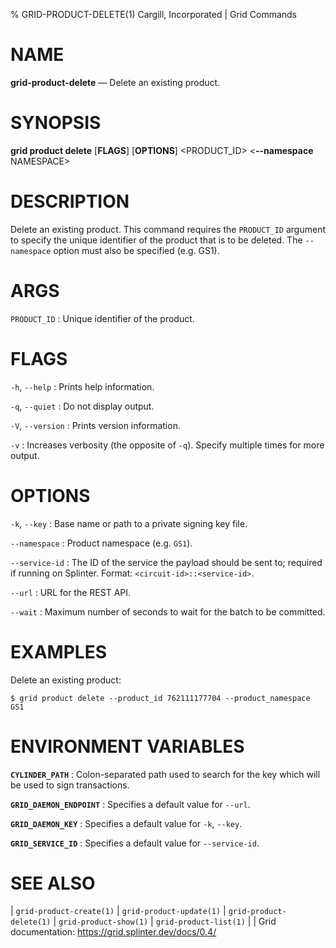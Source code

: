 % GRID-PRODUCT-DELETE(1) Cargill, Incorporated | Grid Commands
<!--
  Copyright 2018-2022 Cargill Incorporated
  Licensed under Creative Commons Attribution 4.0 International License
  https://creativecommons.org/licenses/by/4.0/
-->

NAME
====

**grid-product-delete** — Delete an existing product.

SYNOPSIS
========

**grid product delete** \[**FLAGS**\] \[**OPTIONS**\] <PRODUCT_ID>
<**--namespace** NAMESPACE>

DESCRIPTION
===========

Delete an existing product. This command requires the `PRODUCT_ID` argument
to specify the unique identifier of the product that is to be deleted. The
`--namespace` option must also be specified (e.g. GS1).

ARGS
====

`PRODUCT_ID`
: Unique identifier of the product.

FLAGS
=====

`-h`, `--help`
: Prints help information.


`-q`, `--quiet`
: Do not display output.

`-V`, `--version`
: Prints version information.

`-v`
: Increases verbosity (the opposite of `-q`). Specify multiple times for
  more output.


OPTIONS
=======

`-k`, `--key`
: Base name or path to a private signing key file.

`--namespace`
: Product namespace (e.g. `GS1`).

`--service-id`
: The ID of the service the payload should be sent to; required if running
  on Splinter. Format: `<circuit-id>::<service-id>`.

`--url`
: URL for the REST API.

`--wait`
: Maximum number of seconds to wait for the batch to be committed.

EXAMPLES
========

Delete an existing product:
```
$ grid product delete --product_id 762111177704 --product_namespace GS1
```

ENVIRONMENT VARIABLES
=====================

**`CYLINDER_PATH`**
: Colon-separated path used to search for the key which will be used
  to sign transactions.

**`GRID_DAEMON_ENDPOINT`**
: Specifies a default value for `--url`.

**`GRID_DAEMON_KEY`**
: Specifies a default value for  `-k`, `--key`.

**`GRID_SERVICE_ID`**
: Specifies a default value for `--service-id`.

SEE ALSO
========
| `grid-product-create(1)`
| `grid-product-update(1)`
| `grid-product-delete(1)`
| `grid-product-show(1)`
| `grid-product-list(1)`
|
| Grid documentation: https://grid.splinter.dev/docs/0.4/
